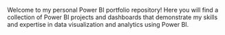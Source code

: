 Welcome to my personal Power BI portfolio repository! Here you will find a collection of Power BI projects and dashboards that demonstrate my skills and expertise in data visualization and analytics using Power BI.
